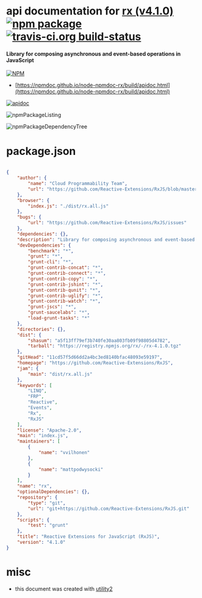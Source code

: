 # api documentation for  [rx (v4.1.0)](https://github.com/Reactive-Extensions/RxJS)  [![npm package](https://img.shields.io/npm/v/npmdoc-rx.svg?style=flat-square)](https://www.npmjs.org/package/npmdoc-rx) [![travis-ci.org build-status](https://api.travis-ci.org/npmdoc/node-npmdoc-rx.svg)](https://travis-ci.org/npmdoc/node-npmdoc-rx)
#### Library for composing asynchronous and event-based operations in JavaScript

[![NPM](https://nodei.co/npm/rx.png?downloads=true&downloadRank=true&stars=true)](https://www.npmjs.com/package/rx)

- [https://npmdoc.github.io/node-npmdoc-rx/build/apidoc.html](https://npmdoc.github.io/node-npmdoc-rx/build/apidoc.html)

[![apidoc](https://npmdoc.github.io/node-npmdoc-rx/build/screenCapture.buildCi.browser.%252Ftmp%252Fbuild%252Fapidoc.html.png)](https://npmdoc.github.io/node-npmdoc-rx/build/apidoc.html)

![npmPackageListing](https://npmdoc.github.io/node-npmdoc-rx/build/screenCapture.npmPackageListing.svg)

![npmPackageDependencyTree](https://npmdoc.github.io/node-npmdoc-rx/build/screenCapture.npmPackageDependencyTree.svg)



# package.json

```json

{
    "author": {
        "name": "Cloud Programmability Team",
        "url": "https://github.com/Reactive-Extensions/RxJS/blob/master/authors.txt"
    },
    "browser": {
        "index.js": "./dist/rx.all.js"
    },
    "bugs": {
        "url": "https://github.com/Reactive-Extensions/RxJS/issues"
    },
    "dependencies": {},
    "description": "Library for composing asynchronous and event-based operations in JavaScript",
    "devDependencies": {
        "benchmark": "*",
        "grunt": "*",
        "grunt-cli": "*",
        "grunt-contrib-concat": "*",
        "grunt-contrib-connect": "*",
        "grunt-contrib-copy": "*",
        "grunt-contrib-jshint": "*",
        "grunt-contrib-qunit": "*",
        "grunt-contrib-uglify": "*",
        "grunt-contrib-watch": "*",
        "grunt-jscs": "*",
        "grunt-saucelabs": "*",
        "load-grunt-tasks": "*"
    },
    "directories": {},
    "dist": {
        "shasum": "a5f13ff79ef3b740fe30aa803fb09f98805d4782",
        "tarball": "https://registry.npmjs.org/rx/-/rx-4.1.0.tgz"
    },
    "gitHead": "11cd57f5d66dd2a4bc3ed8140bfac48093e59197",
    "homepage": "https://github.com/Reactive-Extensions/RxJS",
    "jam": {
        "main": "dist/rx.all.js"
    },
    "keywords": [
        "LINQ",
        "FRP",
        "Reactive",
        "Events",
        "Rx",
        "RxJS"
    ],
    "license": "Apache-2.0",
    "main": "index.js",
    "maintainers": [
        {
            "name": "vvilhonen"
        },
        {
            "name": "mattpodwysocki"
        }
    ],
    "name": "rx",
    "optionalDependencies": {},
    "repository": {
        "type": "git",
        "url": "git+https://github.com/Reactive-Extensions/RxJS.git"
    },
    "scripts": {
        "test": "grunt"
    },
    "title": "Reactive Extensions for JavaScript (RxJS)",
    "version": "4.1.0"
}
```



# misc
- this document was created with [utility2](https://github.com/kaizhu256/node-utility2)
